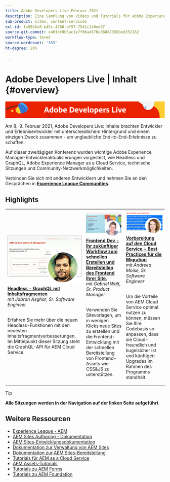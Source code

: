 ```yaml
---
title: Adobe Developers Live Februar 2021
description: Eine Sammlung von Videos und Tutorials für Adobe Experience Manager Sites, die im Rahmen des Adobe Developers Live Content-Ereignisses bereitgestellt werden.
sub-product: sites, content-services
exl-id: fe98b6e8-b45c-4780-bf57-7541c240ed97
source-git-commit: e401bf0b5ac1e7f06a4576e36887358bed352162
workflow-type: tm+mt
source-wordcount: '353'
ht-degree: 20%

---
```


# Adobe Developers Live | Inhalt {#overview}

<img alt="Adobe Developers Live" src="/help/adobe-developers-live/assets/adl.png" />

Am 8.-9. Februar 2021, Adobe Developers Live: Inhalte brachten Entwickler und Erlebnisentwickler mit unterschiedlichem Hintergrund und einem einzigen Zweck zusammen - um unglaubliche End-to-End-Erlebnisse zu schaffen.

Auf dieser zweitägigen Konferenz wurden wichtige Adobe Experience Manager-Entwickleraktualisierungen vorgestellt, wie Headless und GraphQL, Adobe Experience Manager as a Cloud Service, technische Sitzungen und Community-Netzwerkmöglichkeiten.

Verbinden Sie sich mit anderen Entwicklern und nehmen Sie an den Gesprächen in **[Experience League Communities](https://adobe.ly/36Yd3v6)**.

## Highlights

<table>
  <tr>
   <td>
      <a href="headless-graphql-content-fragments.md">
      <img alt="Headless - GraphQL mit Inhaltsfragmenten" src="/help/adobe-developers-live/assets/jabran.png"/>
      </a>
      <div>
         <a href="headless-graphql-content-fragments.md"><strong>Headless - GraphQL mit Inhaltsfragmenten</strong></a>         
         <br/><em>mit Jabran Asghar, Sr. Software Engineer</em>
      </div>
      <p>
        <br/>
         Erfahren Sie mehr über die neuen Headless-Funktionen mit den neuesten Inhaltsfragmentverbesserungen. Im Mittelpunkt dieser Sitzung steht die GraphQL-API für AEM Cloud Service.
      </p>
     </td>   
     <td>
      <a href="rapid-frontend-devlopment.md">
      <img alt="Frontend Dev - Ihr zukünftiger Workflow zum schnellen Erstellen und Bereitstellen des Frontend Ihrer Site." src="/help/adobe-developers-live/assets/gabriel.png"/>
      </a>
      <div>
         <a href="rapid-frontend-devlopment.md"><strong>Frontend Dev - Ihr zukünftiger Workflow zum schnellen Erstellen und Bereitstellen des Frontend Ihrer Site.</strong></a>
         <br/><em>mit Gabriel Walt, Sr. Product Manager</em>
      </div>
      <p>
        <br/>
         Verwenden Sie Sitevorlagen, um in wenigen Klicks neue Sites zu erstellen und die Frontend-Entwicklung mit der schnellen Bereitstellung von Frontend-Assets wie CSS&amp;JS zu unterstützen.
      </p>
   </td>
   </td>
     <td>
      <a href="get-ready-aem-cloud.md">
      <img alt="Vorbereitung auf den Cloud Service - Best Practices für die Migration" src="/help/adobe-developers-live/assets/andreea.png"/>
      </a>
      <div>
         <a href="get-ready-aem-cloud.md"><strong>Vorbereitung auf den Cloud Service - Best Practices für die Migration</strong></a>
         <br/><em>mit Andreea Moise, Sr. Software Engineer</em>
      </div>
      <p>
        <br/>
         Um die Vorteile von AEM Cloud Service optimal nutzen zu können, müssen Sie Ihre Codebasis so anpassen, dass sie Cloud-freundlich und kugelsicher ist und künftigen Upgrades im Rahmen des Programms standhält.
      </p>
   </td>
  </tr>
</table>

>[!TIP]
>
>**Alle Sitzungen werden in der Navigation auf der linken Seite aufgeführt**.

## Weitere Ressourcen

* [Experience League - AEM](https://experienceleague.adobe.com/?lang=de#recommended/solutions/experience-manager)
* [AEM Sites Authoring - Dokumentation](https://experienceleague.adobe.com/docs/experience-manager-65/authoring/home.html?lang=de)
* [AEM Sites-Entwicklungsdokumentation](https://experienceleague.adobe.com/docs/experience-manager-65/developing/home.html?lang=de)
* [Dokumentation zur Verwaltung von AEM Sites](https://experienceleague.adobe.com/docs/experience-manager-65/administering/home.html?lang=de)
* [Dokumentation zur AEM Sites-Bereitstellung](https://experienceleague.adobe.com/docs/experience-manager-65/deploying/home.html?lang=de)
* [Tutorials für AEM as a Cloud Service](https://experienceleague.adobe.com/docs/experience-manager-learn/cloud-service/overview.html?lang=de)
* [AEM Assets-Tutorials](https://experienceleague.adobe.com/docs/experience-manager-learn/assets/overview.html?lang=de)
* [Tutorials zu AEM Forms](https://experienceleague.adobe.com/docs/experience-manager-learn/forms/overview.html?lang=de)
* [Tutorials zu AEM Foundation](https://experienceleague.adobe.com/docs/experience-manager-learn/foundation/overview.html?lang=de)
